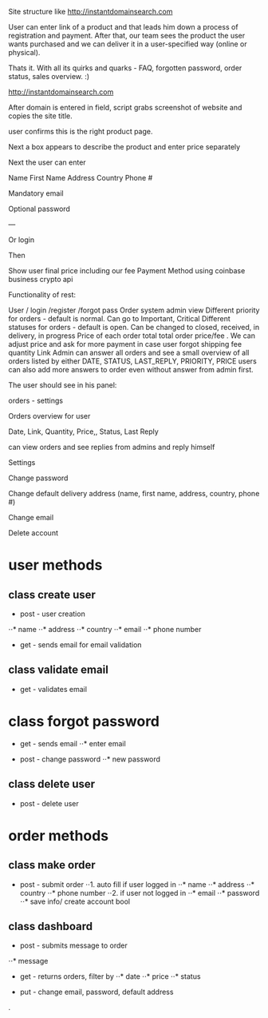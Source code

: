 Site structure like http://instantdomainsearch.com

User can enter link of a product and that leads him down a process of registration and payment.
After that, our team sees the product the user wants purchased and we can deliver it in a user-specified way (online or physical).

Thats it. With all its quirks and quarks - FAQ, forgotten password, order status, sales overview. :)

http://instantdomainsearch.com

After domain is entered in field, script grabs screenshot of website and copies the site title.

user confirms this is the right product page.

Next a box appears to describe the product and enter price separately

Next the user can enter

Name First Name Address Country Phone #

Mandatory email

Optional password

—

Or login

Then

Show user final price including our fee Payment Method using coinbase business crypto api

Functionality of rest:

User / login /register /forgot pass Order system admin view Different priority for orders -
default is normal. Can go to Important, Critical Different statuses for orders -
default is open. Can be changed to closed, received, in delivery, in progress Price of each order total total order price/fee .
We can adjust price and ask for more payment in case user forgot shipping fee quantity
 Link Admin can answer all orders and see a small overview of all orders listed by either
 DATE, STATUS, LAST_REPLY, PRIORITY, PRICE users can also add more answers to order even without answer from admin first.

The user should see in his panel:

orders - settings

Orders overview for user

Date, Link, Quantity, Price,, Status, Last Reply

can view orders and see replies from admins and reply himself

Settings

Change password

Change default delivery address (name, first name, address, country, phone #)

Change email

Delete account

# user methods

## class create user

* post - user creation

⋅⋅* name
⋅⋅* address
⋅⋅* country
⋅⋅* email
⋅⋅* phone number

* get - sends email for email validation

## class validate email

* get - validates email

# class forgot password

* get - sends email
⋅⋅* enter email

* post - change password
⋅⋅* new password

## class delete user

* post - delete user

# order methods

## class make order

* post - submit order
⋅⋅1. auto fill if user logged in
⋅⋅* name
⋅⋅* address
⋅⋅* country
⋅⋅* phone number
⋅⋅2. if user not logged in
⋅⋅* email
⋅⋅* password  
⋅⋅* save info/ create account bool

## class dashboard

* post - submits message to order

⋅⋅* message

* get - returns orders, filter by
⋅⋅* date
⋅⋅* price
⋅⋅* status

* put - change email, password, default address




























.
